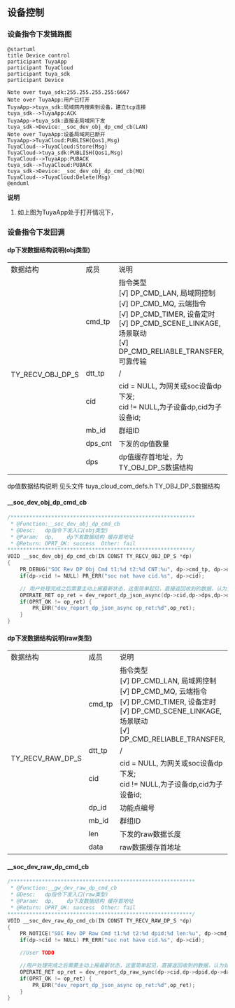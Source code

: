 ## 设备控制

### 设备指令下发链路图
```uml
@startuml
title Device control
participant TuyaApp
participant TuyaCloud
participant tuya_sdk
participant Device

Note over tuya_sdk:255.255.255.255:6667
Note over TuyaApp:用户已打开
TuyaApp->tuya_sdk:局域网内搜索到设备，建立tcp连接
tuya_sdk-->TuyaApp:ACK
TuyaApp->tuya_sdk:直接走局域网下发
tuya_sdk->Device:__soc_dev_obj_dp_cmd_cb(LAN)
Note over TuyaApp:设备局域网已断开
TuyaApp->TuyaCloud:PUBLISH(Qos1,Msg)
TuyaCloud-->TuyaCloud:Store(Msg)
TuyaCloud->tuya_sdk:PUBLISH(Qos1,Msg)
TuyaCloud-->TuyaApp:PUBACK
tuya_sdk-->TuyaCloud:PUBACK
tuya_sdk->Device:__soc_dev_obj_dp_cmd_cb(MQ)
TuyaCloud-->TuyaCloud:Delete(Msg)
@enduml
```

**说明**
1. 如上图为TuyaApp处于打开情况下，

### 设备指令下发回调

#### dp下发数据结构说明(obj类型)
<table>
    <tr>
        <td>数据结构</td> 
        <td>成员</td> 
        <td>说明</td>
   </tr>
    <tr>
        <td rowspan="6">TY_RECV_OBJ_DP_S</td>    
        <td >cmd_tp</td> 
        <td >指令类型<br/>
            [√] DP_CMD_LAN, 局域网控制<br/>
            [√] DP_CMD_MQ,  云端指令<br/>
            [√] DP_CMD_TIMER,   设备定时<br/>
            [√] DP_CMD_SCENE_LINKAGE, 场景联动<br/>
            [√] DP_CMD_RELIABLE_TRANSFER, 可靠传输
        </td>
    </tr>
    <tr>
        <td >dtt_tp</td>
        <td > / </td>  
    </tr>
    <tr>
        <td >cid</td>
        <td >
            cid = NULL, 为网关或soc设备dp下发;<br/>
            cid != NULL,为子设备dp,cid为子设备id;<br/>
        </td> 
    </tr>
    <tr>
        <td >mb_id</td>
        <td >群组ID</td> 
    </tr>
    <tr>
        <td >dps_cnt</td>
        <td >下发的dp值数量</td> 
    </tr>
    <tr>
        <td >dps</td>
        <td >dp值缓存首地址，为TY_OBJ_DP_S数据结构</td> 
    </tr>
</table>

dp值数据结构说明 见头文件 tuya_cloud_com_defs.h TY_OBJ_DP_S数据结构

#### __soc_dev_obj_dp_cmd_cb

```c
/***********************************************************
 * @Function:__soc_dev_obj_dp_cmd_cb
 * @Desc:   dp指令下发入口(obj类型)
 * @Param:  dp,    dp下发数据结构 缓存首地址
 * @Return: OPRT_OK: success  Other: fail
***********************************************************/
VOID __soc_dev_obj_dp_cmd_cb(IN CONST TY_RECV_OBJ_DP_S *dp)
{
    PR_DEBUG("SOC Rev DP Obj Cmd t1:%d t2:%d CNT:%u", dp->cmd_tp, dp->dtt_tp, dp->dps_cnt);
    if(dp->cid != NULL) PR_ERR("soc not have cid.%s", dp->cid);

    // 用户处理完成之后需要主动上报最新状态，这里简单起见，直接返回收到的数据，认为处理全部成功。
    OPERATE_RET op_ret = dev_report_dp_json_async(dp->cid,dp->dps,dp->dps_cnt);
    if(OPRT_OK != op_ret) {
        PR_ERR("dev_report_dp_json_async op_ret:%d",op_ret);
    }
}

```

#### dp下发数据结构说明(raw类型)
<table>
    <tr>
        <td>数据结构</td> 
        <td>成员</td> 
        <td>说明</td>
   </tr>
    <tr>
        <td rowspan="7">TY_RECV_RAW_DP_S</td>    
        <td >cmd_tp</td> 
        <td >指令类型<br/>
            [√] DP_CMD_LAN, 局域网控制<br/>
            [√] DP_CMD_MQ,  云端指令<br/>
            [√] DP_CMD_TIMER,   设备定时<br/>
            [√] DP_CMD_SCENE_LINKAGE, 场景联动<br/>
            [√] DP_CMD_RELIABLE_TRANSFER,
        </td>
    </tr>
    <tr>
        <td >dtt_tp</td>
        <td > / </td>  
    </tr>
    <tr>
        <td >cid</td>
        <td >
            cid = NULL, 为网关或soc设备dp下发;<br/>
            cid != NULL,为子设备dp,cid为子设备id;<br/>
        </td> 
    </tr>
    <tr>
        <td >dp_id</td>
        <td >功能点编号</td> 
    </tr>
    <tr>
        <td >mb_id</td>
        <td >群组ID</td> 
    </tr>
    <tr>
        <td >len</td>
        <td >下发的raw数据长度</td> 
    </tr>
    <tr>
        <td >data</td>
        <td >raw数据缓存首地址</td> 
    </tr>
</table>

#### __soc_dev_raw_dp_cmd_cb
```c
/***********************************************************
 * @Function:__gw_dev_raw_dp_cmd_cb
 * @Desc:   dp指令下发入口(raw类型)
 * @Param:  dp,    dp下发数据结构 缓存首地址
 * @Return: OPRT_OK: success  Other: fail
***********************************************************/
VOID __soc_dev_raw_dp_cmd_cb(IN CONST TY_RECV_RAW_DP_S *dp)
{
    PR_NOTICE("SOC Rev DP Raw Cmd t1:%d t2:%d dpid:%d len:%u", dp->cmd_tp, dp->dtt_tp, dp->dpid, dp->len);
    if(dp->cid != NULL) PR_ERR("soc not have cid.%s", dp->cid);

    //User TODO

    //用户处理完成之后需要主动上报最新状态，这里简单起见，直接返回收到的数据，认为处理全部成功。
    OPERATE_RET op_ret = dev_report_dp_raw_sync(dp->cid,dp->dpid,dp->data,dp->len,0);
    if(OPRT_OK != op_ret) {
        PR_ERR("dev_report_dp_json_async op_ret:%d",op_ret);
    }
}
```